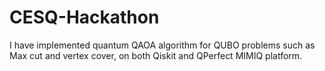 # CESQ-Hackathon
I have implemented quantum QAOA algorithm for QUBO problems such as Max cut and vertex cover, on both Qiskit and QPerfect MIMIQ platform. 
